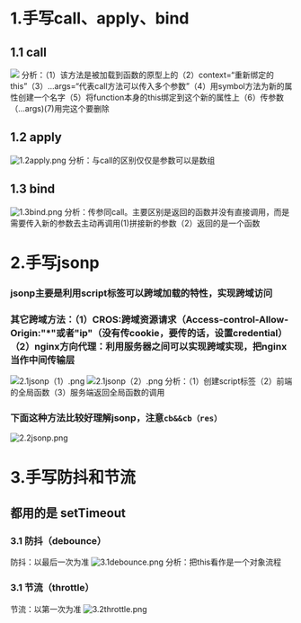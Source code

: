 # 1.手写call、apply、bind #
## 1.1 call ##
![](https://i.loli.net/2021/03/20/Un27R61vYE9PNJL.png)
分析：（1）该方法是被加载到函数的原型上的（2）context=“重新绑定的this”（3）...args=“代表call方法可以传入多个参数”（4）用symbol方法为新的属性创建一个名字（5）将function本身的this绑定到这个新的属性上（6）传参数（...args)(7)用完这个要删除
## 1.2 apply ##
![1.2apply.png](https://i.loli.net/2021/03/20/6xVHiYASRgBkoDs.png)
分析：与call的区别仅仅是参数可以是数组
## 1.3 bind ##
![1.3bind.png](https://i.loli.net/2021/03/20/34aWUx8crVmi62u.png)
分析：传参同call。主要区别是返回的函数并没有直接调用，而是需要传入新的参数去主动再调用(1)拼接新的参数（2）返回的是一个函数

# 2.手写jsonp #
### jsonp主要是利用script标签可以跨域加载的特性，实现跨域访问 ###
### 其它跨域方法：（1）CROS:跨域资源请求（Access-control-Allow-Origin:"*"或者"ip"（没有传cookie，要传的话，设置credential）（2）nginx方向代理：利用服务器之间可以实现跨域实现，把nginx当作中间传输层 ###
![2.1jsonp（1）.png](https://i.loli.net/2021/03/20/b6asphLxRtBr9eq.png)
![2.1jsonp（2）.png](https://i.loli.net/2021/03/20/nxSFTkjJycdsLQC.png)
分析：（1）创建script标签（2）前端的全局函数（3）服务端返回全局函数的调用
### 下面这种方法比较好理解jsonp，注意`cb&&cb（res）` ###
![2.2jsonp.png](https://i.loli.net/2021/03/20/FzvSI157YqJlrfC.png)

# 3.手写防抖和节流 #
## 都用的是 setTimeout ##
### 3.1 防抖（debounce） ###
防抖：以最后一次为准
![3.1debounce.png](https://i.loli.net/2021/03/20/v3FAKgCQly6p5Zs.png)
分析：把this看作是一个对象流程
### 3.1 节流（throttle） ###
节流：以第一次为准
![3.2throttle.png](https://i.loli.net/2021/03/20/8T623QrH7SkPsya.png)